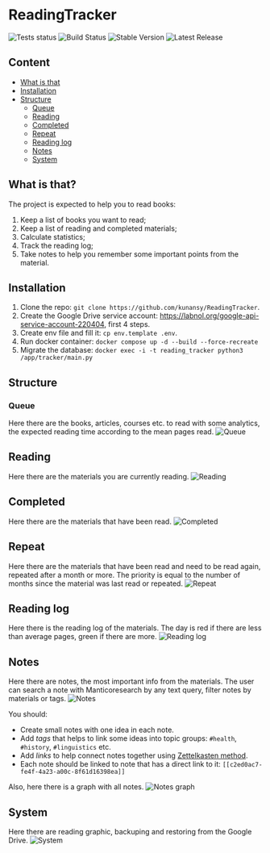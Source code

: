 # ReadingTracker
![Tests status](https://github.com/kunansy/ReadingTracker/actions/workflows/python-app.yml/badge.svg)
![Build Status](https://github.com/kunansy/ReadingTracker/actions/workflows/buildx-docker-image.yml/badge.svg)
![Stable Version](https://img.shields.io/github/v/tag/kunansy/ReadingTracker)
![Latest Release](https://img.shields.io/github/v/release/kunansy/ReadingTracker?color=%233D9970)

## Content
- [What is that](#what-is-that)
- [Installation](#installation)
- [Structure](#structure)
  - [Queue](#queue)
  - [Reading](#reading)
  - [Completed](#completed)
  - [Repeat](#repeat)
  - [Reading log](#reading-log)
  - [Notes](#notes)
  - [System](#system)

## What is that?
The project is expected to help you to read books:
1. Keep a list of books you want to read;
2. Keep a list of reading and completed materials;
3. Calculate statistics;
4. Track the reading log;
5. Take notes to help you remember some important points from the material.

## Installation
1. Clone the repo: `git clone https://github.com/kunansy/ReadingTracker`.
2. Create the Google Drive service account: https://labnol.org/google-api-service-account-220404, first 4 steps.
3. Create env file and fill it: `cp env.template .env`.
4. Run docker container: `docker compose up -d --build --force-recreate`
5. Migrate the database: `docker exec -i -t reading_tracker python3 /app/tracker/main.py`

## Structure
### Queue
Here there are the books, articles, courses etc. to read with some analytics, 
the expected reading time according to the mean pages read.
![Queue](docs/queue.png)

## Reading
Here there are the materials you are currently reading.
![Reading](docs/reading.png)

## Completed
Here there are the materials that have been read.
![Completed](docs/completed.png)

## Repeat
Here there are the materials that have been read and need to be read again, repeated after a month or more.
The priority is equal to the number of months since the material was last read or repeated.
![Repeat](docs/repeat.png)

## Reading log
Here there is the reading log of the materials. The day is red if 
there are less than average pages, green if there are more.
![Reading log](docs/reading_log.png)

## Notes
Here there are notes, the most important info from the materials. 
The user can search a note with Manticoresearch by any text query, 
filter notes by materials or tags.
![Notes](docs/notes.png)

You should:
* Create small notes with one idea in each note.
* Add _tags_ that helps to link some ideas into topic groups: `#health`, `#history`, `#linguistics` etc.
* Add _links_ to help connect notes together using [Zettelkasten method](https://writingcooperative.com/zettelkasten-how-one-german-scholar-was-so-freakishly-productive-997e4e0ca125).
* Each note should be linked to note that has a direct link to it: `[[c2ed0ac7-fe4f-4a23-a00c-8f61d16398ea]]`

Also, here there is a graph with all notes.
![Notes graph](docs/notes_graph.png)

## System
Here there are reading graphic, backuping and restoring from the Google Drive.
![System](docs/system.png)

